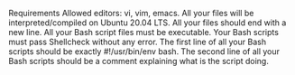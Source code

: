 Requirements
Allowed editors: vi, vim, emacs.
All your files will be interpreted/compiled on Ubuntu 20.04 LTS.
All your files should end with a new line.
All your Bash script files must be executable.
Your Bash scripts must pass Shellcheck without any error.
The first line of all your Bash scripts should be exactly #!/usr/bin/env bash.
The second line of all your Bash scripts should be a comment explaining what is the script doing.
